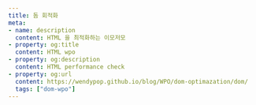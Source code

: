 ```yaml
---
title: 돔 회적화
meta:
- name: description
  content: HTML 을 최적화하는 이모저모
- property: og:title
  content: HTML wpo
- property: og:description
  content: HTML performance check
- property: og:url
  content: https://wendypop.github.io/blog/WPO/dom-optimazation/dom/
  tags: ["dom-wpo"]
---
```

